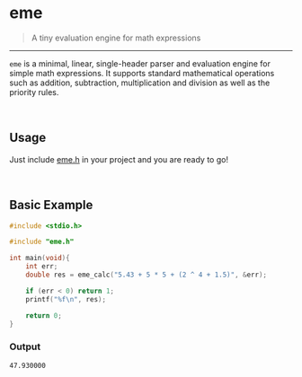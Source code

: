# eme
> A tiny evaluation engine for math expressions

--- 

`eme` is a minimal, linear, single-header parser and evaluation engine for simple math expressions. It supports standard mathematical operations such as addition, subtraction, multiplication and division as well as the priority rules.

<br>

## Usage
Just include [eme.h](https://github.com/Flederossi/eme/blob/main/src/include/eme.h) in your project and you are ready to go!

<br>

## Basic Example
```c
#include <stdio.h>

#include "eme.h"

int main(void){
	int err;
	double res = eme_calc("5.43 + 5 * 5 + (2 ^ 4 + 1.5)", &err);

	if (err < 0) return 1;
	printf("%f\n", res);

	return 0;
}
```

### Output

```
47.930000
```
